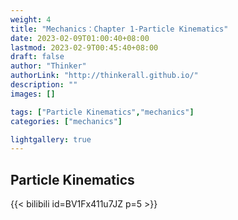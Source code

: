 ```yaml
---
weight: 4
title: "Mechanics：Chapter 1-Particle Kinematics"
date: 2023-02-09T01:00:40+08:00
lastmod: 2023-02-9T00:45:40+08:00
draft: false
author: "Thinker"
authorLink: "http://thinkerall.github.io/"
description: ""
images: []

tags: ["Particle Kinematics","mechanics"]
categories: ["mechanics"]

lightgallery: true
---
```

## Particle Kinematics
{{< bilibili id=BV1Fx411u7JZ p=5 >}}

